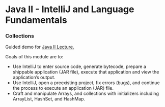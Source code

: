 # Java II - IntelliJ and Language Fundamentals
### Collections

Guided demo for [Java II Lecture.](./Java-II.pdf)

Goals of this module are to:
- Use IntelliJ to enter source code, generate bytecode, prepare a shippable application (JAR file), execute that
  application and view the application’s output.
- Use IntelliJ, open a preexisting project, fix errors (bugs), and continue the process to execute an application (JAR)
  file.
- Craft and manipulate Arrays, and collections with initializers including ArrayList, HashSet, and HashMap.